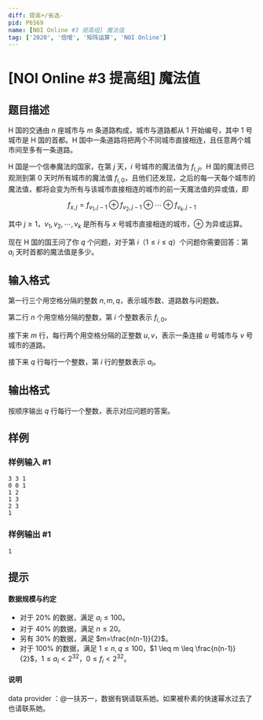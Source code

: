 ```yaml
---
diff: 提高+/省选-
pid: P6569
name: [NOI Online #3 提高组] 魔法值
tag: ['2020', '倍增', '矩阵运算', 'NOI Online']
---
```

# [NOI Online #3 提高组] 魔法值
## 题目描述

H 国的交通由 $n$ 座城市与 $m$ 条道路构成，城市与道路都从 $1$ 开始编号，其中 $1$ 号城市是 H 国的首都。H 国中一条道路将把两个不同城市直接相连，且任意两个城市间至多有一条道路。

H 国是一个信奉魔法的国家，在第 $j$ 天，$i$ 号城市的魔法值为 $f_{i,j}$。H 国的魔法师已观测到第 0 天时所有城市的魔法值 $f_{i,0}$，且他们还发现，之后的每一天每个城市的魔法值，都将会变为所有与该城市直接相连的城市的前一天魔法值的异或值，即

$$
f_{x,j}=f_{v_1,j-1}\oplus f_{v_2,j-1}\oplus \cdots\oplus f_{v_k,j-1}
$$

其中 $j\ge 1$，$v_1,v_2,\cdots,v_k$ 是所有与 $x$ 号城市直接相连的城市，$\oplus$ 为异或运算。

现在 H 国的国王问了你 $q$ 个问题，对于第 $i$（$1\le i\le q$）个问题你需要回答：第 $a_i$ 天时首都的魔法值是多少。
## 输入格式

第一行三个用空格分隔的整数 $n,m,q$，表示城市数、道路数与问题数。

第二行 $n$ 个用空格分隔的整数，第 $i$ 个整数表示 $f_{i, 0}$。

接下来 $m$ 行，每行两个用空格分隔的正整数 $u,v$，表示一条连接 $u$ 号城市与 $v$ 号城市的道路。

接下来 $q$ 行每行一个整数，第 $i$ 行的整数表示 $a_i$。
## 输出格式

按顺序输出 $q$ 行每行一个整数，表示对应问题的答案。
## 样例

### 样例输入 #1
```
3 3 1
0 0 1
1 2
1 3
2 3
1

```
### 样例输出 #1
```
1
```
## 提示

#### 数据规模与约定

- 对于 $20\%$ 的数据，满足 $a_i \leq 100$。
- 对于 $40\%$ 的数据，满足 $n \leq 20$。
- 另有 $30\%$ 的数据，满足 $m=\frac{n(n-1)}{2}$。
- 对于 $100\%$ 的数据，满足 $1 \leq n,q \leq 100$，$1 \leq m \leq \frac{n(n-1)}{2}$，$1\leq a_i < 2^{32}$，$0\leq f_i < 2^{32}$。

#### 说明

data provider ：@一扶苏一，数据有锅请联系她。如果被朴素的快速幂水过去了也请联系她。
